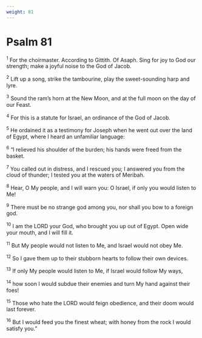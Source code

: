 ```yaml
---
weight: 81
---
```


# Psalm 81

<sup>1</sup> For the choirmaster. According to Gittith. Of Asaph. Sing for joy to God our strength; make a joyful noise to the God of Jacob. 

<sup>2</sup> Lift up a song, strike the tambourine, play the sweet-sounding harp and lyre. 

<sup>3</sup> Sound the ram’s horn at the New Moon, and at the full moon on the day of our Feast. 

<sup>4</sup> For this is a statute for Israel, an ordinance of the God of Jacob. 

<sup>5</sup> He ordained it as a testimony for Joseph when he went out over the land of Egypt, where I heard an unfamiliar language: 

<sup>6</sup> “I relieved his shoulder of the burden; his hands were freed from the basket. 

<sup>7</sup> You called out in distress, and I rescued you; I answered you from the cloud of thunder; I tested you at the waters of Meribah. 

<sup>8</sup> Hear, O My people, and I will warn you: O Israel, if only you would listen to Me! 

<sup>9</sup> There must be no strange god among you, nor shall you bow to a foreign god. 

<sup>10</sup> I am the LORD your God, who brought you up out of Egypt. Open wide your mouth, and I will fill it. 

<sup>11</sup> But My people would not listen to Me, and Israel would not obey Me. 

<sup>12</sup> So I gave them up to their stubborn hearts to follow their own devices. 

<sup>13</sup> If only My people would listen to Me, if Israel would follow My ways, 

<sup>14</sup> how soon I would subdue their enemies and turn My hand against their foes! 

<sup>15</sup> Those who hate the LORD would feign obedience, and their doom would last forever. 

<sup>16</sup> But I would feed you the finest wheat; with honey from the rock I would satisfy you.” 


